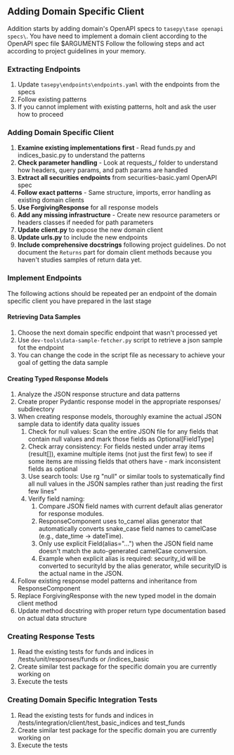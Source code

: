 ## Adding Domain Specific Client
Addition starts by adding domain's OpenAPI specs to `tasepy\tase openapi specs\`.
You have need to implement a domain client according to the OpenAPI spec file $ARGUMENTS 
Follow the following steps and act according to project guidelines in your memory.

### Extracting Endpoints
1. Update `tasepy\endpoints\endpoints.yaml` with the endpoints from the specs
2. Follow existing patterns
3. If you cannot implement with existing patterns, holt and ask the user how to proceed

### Adding Domain Specific Client
  1. **Examine existing implementations first** - Read funds.py and indices_basic.py to understand the patterns                 
  2. **Check parameter handling** - Look at requests_/ folder to understand how headers, query params, and path params are handled
  3. **Extract all securities endpoints** from securities-basic.yaml OpenAPI spec
  4. **Follow exact patterns** - Same structure, imports, error handling as existing domain clients
  5. **Use ForgivingResponse** for all response models
  6. **Add any missing infrastructure** - Create new resource parameters or headers classes if needed for path parameters
  7. **Update client.py** to expose the new domain client
  8. **Update urls.py** to include the new endpoints 
  9. **Include comprehensive docstrings** following project guidelines. Do not document the `Returns` part for domain client methods because you haven't studies samples of return data yet.

### Implement Endpoints
The following actions should be repeated per an endpoint of the domain specific client you have prepared in the last stage

#### Retrieving Data Samples
1. Choose the next domain specific endpoint that wasn't processed yet
2. Use `dev-tools\data-sample-fetcher.py` script to retrieve a json sample fot the endpoint
3. You can change the code in the script file as necessary to achieve your goal of getting the data sample

#### Creating Typed Response Models
1. Analyze the JSON response structure and data patterns
2. Create proper Pydantic response model in the appropriate responses/ subdirectory
3. When creating response models, thoroughly examine the actual JSON sample data to identify data quality issues 
   1. Check for null values: Scan the entire JSON file for any fields that contain null values and mark those fields as
  Optional[FieldType]
   2. Check array consistency: For fields nested under array items (result[]), examine multiple items (not just the first few) to see if some items are missing fields that others have - mark inconsistent fields as optional
   3. Use search tools: Use rg "null" or similar tools to systematically find all null values in the JSON samples rather than just reading the first few lines"
   4. Verify field naming: 
      1. Compare JSON field names with current default alias generator for response modules. 
      2. ResponseComponent uses to_camel alias generator that automatically converts snake_case field names to camelCase (e.g., date_time → dateTime). 
      3. Only use explicit Field(alias="...") when the JSON field name doesn't match the auto-generated camelCase conversion. 
      4. Example when explicit alias is required: security_id will be converted to securityId by the alias generator, while securityID is the actual name in the JSON.
4. Follow existing response model patterns and inheritance from ResponseComponent
5. Replace ForgivingResponse with the new typed model in the domain client method
6. Update method docstring with proper return type documentation based on actual data structure

### Creating Response Tests
1. Read the existing tests for funds and indices in /tests/unit/responses/funds or /indices_basic
2. Create similar test package for the specific domain you are currently working on
3. Execute the tests

### Creating Domain Specific Integration Tests
1. Read the existing tests for funds and indices in /tests/integration/client/test_basic_indices and test_funds
2. Create similar test package for the specific domain you are currently working on
3. Execute the tests